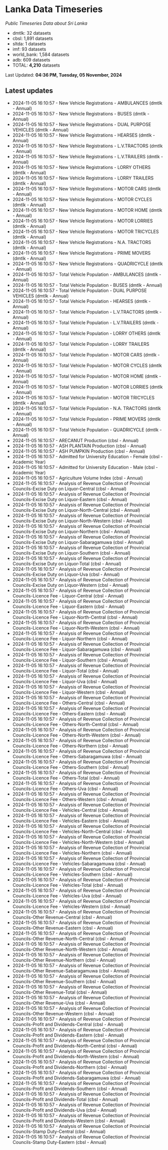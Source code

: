 # Lanka Data Timeseries
*Public Timeseries Data about Sri Lanka*

* dmtlk: 32 datasets
* cbsl: 1,891 datasets
* sltda: 1 datasets
* imf: 93 datasets
* world_bank: 1,584 datasets
* adb: 609 datasets
* TOTAL: **4,210** datasets

Last Updated: **04:36 PM, Tuesday, 05 November, 2024**

## Latest updates

* 2024-11-05 16:10:57 - New Vehicle Registrations - AMBULANCES (dmtlk - Annual)
* 2024-11-05 16:10:57 - New Vehicle Registrations - BUSES (dmtlk - Annual)
* 2024-11-05 16:10:57 - New Vehicle Registrations - DUAL PURPOSE VEHICLES (dmtlk - Annual)
* 2024-11-05 16:10:57 - New Vehicle Registrations - HEARSES (dmtlk - Annual)
* 2024-11-05 16:10:57 - New Vehicle Registrations - L.V.TRACTORS (dmtlk - Annual)
* 2024-11-05 16:10:57 - New Vehicle Registrations - L.V.TRAILERS (dmtlk - Annual)
* 2024-11-05 16:10:57 - New Vehicle Registrations - LORRY OTHERS (dmtlk - Annual)
* 2024-11-05 16:10:57 - New Vehicle Registrations - LORRY TRAILERS (dmtlk - Annual)
* 2024-11-05 16:10:57 - New Vehicle Registrations - MOTOR CARS (dmtlk - Annual)
* 2024-11-05 16:10:57 - New Vehicle Registrations - MOTOR CYCLES (dmtlk - Annual)
* 2024-11-05 16:10:57 - New Vehicle Registrations - MOTOR HOME (dmtlk - Annual)
* 2024-11-05 16:10:57 - New Vehicle Registrations - MOTOR LORRIES (dmtlk - Annual)
* 2024-11-05 16:10:57 - New Vehicle Registrations - MOTOR TRICYCLES (dmtlk - Annual)
* 2024-11-05 16:10:57 - New Vehicle Registrations - N.A. TRACTORS (dmtlk - Annual)
* 2024-11-05 16:10:57 - New Vehicle Registrations - PRIME MOVERS (dmtlk - Annual)
* 2024-11-05 16:10:57 - New Vehicle Registrations - QUADRICYCLE (dmtlk - Annual)
* 2024-11-05 16:10:57 - Total Vehicle Population - AMBULANCES (dmtlk - Annual)
* 2024-11-05 16:10:57 - Total Vehicle Population - BUSES (dmtlk - Annual)
* 2024-11-05 16:10:57 - Total Vehicle Population - DUAL PURPOSE VEHICLES (dmtlk - Annual)
* 2024-11-05 16:10:57 - Total Vehicle Population - HEARSES (dmtlk - Annual)
* 2024-11-05 16:10:57 - Total Vehicle Population - L.V.TRACTORS (dmtlk - Annual)
* 2024-11-05 16:10:57 - Total Vehicle Population - L.V.TRAILERS (dmtlk - Annual)
* 2024-11-05 16:10:57 - Total Vehicle Population - LORRY OTHERS (dmtlk - Annual)
* 2024-11-05 16:10:57 - Total Vehicle Population - LORRY TRAILERS (dmtlk - Annual)
* 2024-11-05 16:10:57 - Total Vehicle Population - MOTOR CARS (dmtlk - Annual)
* 2024-11-05 16:10:57 - Total Vehicle Population - MOTOR CYCLES (dmtlk - Annual)
* 2024-11-05 16:10:57 - Total Vehicle Population - MOTOR HOME (dmtlk - Annual)
* 2024-11-05 16:10:57 - Total Vehicle Population - MOTOR LORRIES (dmtlk - Annual)
* 2024-11-05 16:10:57 - Total Vehicle Population - MOTOR TRICYCLES (dmtlk - Annual)
* 2024-11-05 16:10:57 - Total Vehicle Population - N.A. TRACTORS (dmtlk - Annual)
* 2024-11-05 16:10:57 - Total Vehicle Population - PRIME MOVERS (dmtlk - Annual)
* 2024-11-05 16:10:57 - Total Vehicle Population - QUADRICYCLE (dmtlk - Annual)
* 2024-11-05 16:10:57 - ARECANUT Production (cbsl - Annual)
* 2024-11-05 16:10:57 - ASH PLANTAIN Production (cbsl - Annual)
* 2024-11-05 16:10:57 - ASH PUMPKIN Production (cbsl - Annual)
* 2024-11-05 16:10:57 - Admitted for University Education - Female (cbsl - Academic Year)
* 2024-11-05 16:10:57 - Admitted for University Education - Male (cbsl - Academic Year)
* 2024-11-05 16:10:57 - Agriculture Volume Index (cbsl - Annual)
* 2024-11-05 16:10:57 - Analysis of Revenue Collection of Provincial Councils-Excise Duty on Liquor-Central (cbsl - Annual)
* 2024-11-05 16:10:57 - Analysis of Revenue Collection of Provincial Councils-Excise Duty on Liquor-Eastern (cbsl - Annual)
* 2024-11-05 16:10:57 - Analysis of Revenue Collection of Provincial Councils-Excise Duty on Liquor-North-Central (cbsl - Annual)
* 2024-11-05 16:10:57 - Analysis of Revenue Collection of Provincial Councils-Excise Duty on Liquor-North-Western (cbsl - Annual)
* 2024-11-05 16:10:57 - Analysis of Revenue Collection of Provincial Councils-Excise Duty on Liquor-Northern (cbsl - Annual)
* 2024-11-05 16:10:57 - Analysis of Revenue Collection of Provincial Councils-Excise Duty on Liquor-Sabaragamuwa (cbsl - Annual)
* 2024-11-05 16:10:57 - Analysis of Revenue Collection of Provincial Councils-Excise Duty on Liquor-Southern (cbsl - Annual)
* 2024-11-05 16:10:57 - Analysis of Revenue Collection of Provincial Councils-Excise Duty on Liquor-Total (cbsl - Annual)
* 2024-11-05 16:10:57 - Analysis of Revenue Collection of Provincial Councils-Excise Duty on Liquor-Uva (cbsl - Annual)
* 2024-11-05 16:10:57 - Analysis of Revenue Collection of Provincial Councils-Excise Duty on Liquor-Western (cbsl - Annual)
* 2024-11-05 16:10:57 - Analysis of Revenue Collection of Provincial Councils-Licence Fee - Liquor-Central (cbsl - Annual)
* 2024-11-05 16:10:57 - Analysis of Revenue Collection of Provincial Councils-Licence Fee - Liquor-Eastern (cbsl - Annual)
* 2024-11-05 16:10:57 - Analysis of Revenue Collection of Provincial Councils-Licence Fee - Liquor-North-Central (cbsl - Annual)
* 2024-11-05 16:10:57 - Analysis of Revenue Collection of Provincial Councils-Licence Fee - Liquor-North-Western (cbsl - Annual)
* 2024-11-05 16:10:57 - Analysis of Revenue Collection of Provincial Councils-Licence Fee - Liquor-Northern (cbsl - Annual)
* 2024-11-05 16:10:57 - Analysis of Revenue Collection of Provincial Councils-Licence Fee - Liquor-Sabaragamuwa (cbsl - Annual)
* 2024-11-05 16:10:57 - Analysis of Revenue Collection of Provincial Councils-Licence Fee - Liquor-Southern (cbsl - Annual)
* 2024-11-05 16:10:57 - Analysis of Revenue Collection of Provincial Councils-Licence Fee - Liquor-Total (cbsl - Annual)
* 2024-11-05 16:10:57 - Analysis of Revenue Collection of Provincial Councils-Licence Fee - Liquor-Uva (cbsl - Annual)
* 2024-11-05 16:10:57 - Analysis of Revenue Collection of Provincial Councils-Licence Fee - Liquor-Western (cbsl - Annual)
* 2024-11-05 16:10:57 - Analysis of Revenue Collection of Provincial Councils-Licence Fee - Others-Central (cbsl - Annual)
* 2024-11-05 16:10:57 - Analysis of Revenue Collection of Provincial Councils-Licence Fee - Others-Eastern (cbsl - Annual)
* 2024-11-05 16:10:57 - Analysis of Revenue Collection of Provincial Councils-Licence Fee - Others-North-Central (cbsl - Annual)
* 2024-11-05 16:10:57 - Analysis of Revenue Collection of Provincial Councils-Licence Fee - Others-North-Western (cbsl - Annual)
* 2024-11-05 16:10:57 - Analysis of Revenue Collection of Provincial Councils-Licence Fee - Others-Northern (cbsl - Annual)
* 2024-11-05 16:10:57 - Analysis of Revenue Collection of Provincial Councils-Licence Fee - Others-Sabaragamuwa (cbsl - Annual)
* 2024-11-05 16:10:57 - Analysis of Revenue Collection of Provincial Councils-Licence Fee - Others-Southern (cbsl - Annual)
* 2024-11-05 16:10:57 - Analysis of Revenue Collection of Provincial Councils-Licence Fee - Others-Total (cbsl - Annual)
* 2024-11-05 16:10:57 - Analysis of Revenue Collection of Provincial Councils-Licence Fee - Others-Uva (cbsl - Annual)
* 2024-11-05 16:10:57 - Analysis of Revenue Collection of Provincial Councils-Licence Fee - Others-Western (cbsl - Annual)
* 2024-11-05 16:10:57 - Analysis of Revenue Collection of Provincial Councils-Licence Fee - Vehicles-Central (cbsl - Annual)
* 2024-11-05 16:10:57 - Analysis of Revenue Collection of Provincial Councils-Licence Fee - Vehicles-Eastern (cbsl - Annual)
* 2024-11-05 16:10:57 - Analysis of Revenue Collection of Provincial Councils-Licence Fee - Vehicles-North-Central (cbsl - Annual)
* 2024-11-05 16:10:57 - Analysis of Revenue Collection of Provincial Councils-Licence Fee - Vehicles-North-Western (cbsl - Annual)
* 2024-11-05 16:10:57 - Analysis of Revenue Collection of Provincial Councils-Licence Fee - Vehicles-Northern (cbsl - Annual)
* 2024-11-05 16:10:57 - Analysis of Revenue Collection of Provincial Councils-Licence Fee - Vehicles-Sabaragamuwa (cbsl - Annual)
* 2024-11-05 16:10:57 - Analysis of Revenue Collection of Provincial Councils-Licence Fee - Vehicles-Southern (cbsl - Annual)
* 2024-11-05 16:10:57 - Analysis of Revenue Collection of Provincial Councils-Licence Fee - Vehicles-Total (cbsl - Annual)
* 2024-11-05 16:10:57 - Analysis of Revenue Collection of Provincial Councils-Licence Fee - Vehicles-Uva (cbsl - Annual)
* 2024-11-05 16:10:57 - Analysis of Revenue Collection of Provincial Councils-Licence Fee - Vehicles-Western (cbsl - Annual)
* 2024-11-05 16:10:57 - Analysis of Revenue Collection of Provincial Councils-Other Revenue-Central (cbsl - Annual)
* 2024-11-05 16:10:57 - Analysis of Revenue Collection of Provincial Councils-Other Revenue-Eastern (cbsl - Annual)
* 2024-11-05 16:10:57 - Analysis of Revenue Collection of Provincial Councils-Other Revenue-North-Central (cbsl - Annual)
* 2024-11-05 16:10:57 - Analysis of Revenue Collection of Provincial Councils-Other Revenue-North-Western (cbsl - Annual)
* 2024-11-05 16:10:57 - Analysis of Revenue Collection of Provincial Councils-Other Revenue-Northern (cbsl - Annual)
* 2024-11-05 16:10:57 - Analysis of Revenue Collection of Provincial Councils-Other Revenue-Sabaragamuwa (cbsl - Annual)
* 2024-11-05 16:10:57 - Analysis of Revenue Collection of Provincial Councils-Other Revenue-Southern (cbsl - Annual)
* 2024-11-05 16:10:57 - Analysis of Revenue Collection of Provincial Councils-Other Revenue-Total (cbsl - Annual)
* 2024-11-05 16:10:57 - Analysis of Revenue Collection of Provincial Councils-Other Revenue-Uva (cbsl - Annual)
* 2024-11-05 16:10:57 - Analysis of Revenue Collection of Provincial Councils-Other Revenue-Western (cbsl - Annual)
* 2024-11-05 16:10:57 - Analysis of Revenue Collection of Provincial Councils-Profit and Dividends-Central (cbsl - Annual)
* 2024-11-05 16:10:57 - Analysis of Revenue Collection of Provincial Councils-Profit and Dividends-Eastern (cbsl - Annual)
* 2024-11-05 16:10:57 - Analysis of Revenue Collection of Provincial Councils-Profit and Dividends-North-Central (cbsl - Annual)
* 2024-11-05 16:10:57 - Analysis of Revenue Collection of Provincial Councils-Profit and Dividends-North-Western (cbsl - Annual)
* 2024-11-05 16:10:57 - Analysis of Revenue Collection of Provincial Councils-Profit and Dividends-Northern (cbsl - Annual)
* 2024-11-05 16:10:57 - Analysis of Revenue Collection of Provincial Councils-Profit and Dividends-Sabaragamuwa (cbsl - Annual)
* 2024-11-05 16:10:57 - Analysis of Revenue Collection of Provincial Councils-Profit and Dividends-Southern (cbsl - Annual)
* 2024-11-05 16:10:57 - Analysis of Revenue Collection of Provincial Councils-Profit and Dividends-Total (cbsl - Annual)
* 2024-11-05 16:10:57 - Analysis of Revenue Collection of Provincial Councils-Profit and Dividends-Uva (cbsl - Annual)
* 2024-11-05 16:10:57 - Analysis of Revenue Collection of Provincial Councils-Profit and Dividends-Western (cbsl - Annual)
* 2024-11-05 16:10:57 - Analysis of Revenue Collection of Provincial Councils-Stamp Duty-Central (cbsl - Annual)
* 2024-11-05 16:10:57 - Analysis of Revenue Collection of Provincial Councils-Stamp Duty-Eastern (cbsl - Annual)